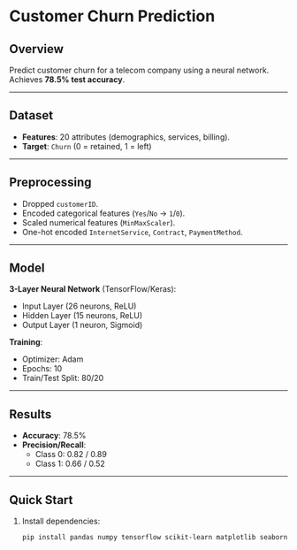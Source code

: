 # Customer Churn Prediction

## Overview
Predict customer churn for a telecom company using a neural network. Achieves **78.5% test accuracy**.

---

## Dataset
- **Features**: 20 attributes (demographics, services, billing).
- **Target**: `Churn` (0 = retained, 1 = left)

---

## Preprocessing
- Dropped `customerID`.
- Encoded categorical features (`Yes`/`No` → `1`/`0`).
- Scaled numerical features (`MinMaxScaler`).
- One-hot encoded `InternetService`, `Contract`, `PaymentMethod`.

---

## Model
**3-Layer Neural Network** (TensorFlow/Keras):
- Input Layer (26 neurons, ReLU)
- Hidden Layer (15 neurons, ReLU)
- Output Layer (1 neuron, Sigmoid)

**Training**:
- Optimizer: Adam
- Epochs: 10
- Train/Test Split: 80/20

---

## Results
- **Accuracy**: 78.5%
- **Precision/Recall**:
  - Class 0: 0.82 / 0.89
  - Class 1: 0.66 / 0.52

---

## Quick Start
1. Install dependencies:
   ```bash
   pip install pandas numpy tensorflow scikit-learn matplotlib seaborn
